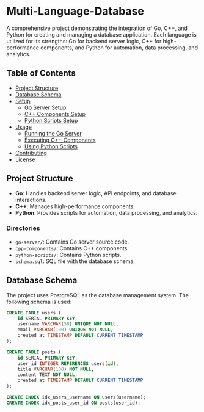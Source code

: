 # Multi-Language-Database

A comprehensive project demonstrating the integration of Go, C++, and Python for creating and managing a database application. Each language is utilized for its strengths: Go for backend server logic, C++ for high-performance components, and Python for automation, data processing, and analytics.

## Table of Contents

- [Project Structure](#project-structure)
- [Database Schema](#database-schema)
- [Setup](#setup)
  - [Go Server Setup](#go-server-setup)
  - [C++ Components Setup](#c++-components-setup)
  - [Python Scripts Setup](#python-scripts-setup)
- [Usage](#usage)
  - [Running the Go Server](#running-the-go-server)
  - [Executing C++ Components](#executing-c++-components)
  - [Using Python Scripts](#using-python-scripts)
- [Contributing](#contributing)
- [License](#license)

## Project Structure

- **Go**: Handles backend server logic, API endpoints, and database interactions.
- **C++**: Manages high-performance components.
- **Python**: Provides scripts for automation, data processing, and analytics.

### Directories

- `go-server/`: Contains Go server source code.
- `cpp-components/`: Contains C++ components.
- `python-scripts/`: Contains Python scripts.
- `schema.sql`: SQL file with the database schema.

## Database Schema

The project uses PostgreSQL as the database management system. The following schema is used:

```sql
CREATE TABLE users (
    id SERIAL PRIMARY KEY,
    username VARCHAR(50) UNIQUE NOT NULL,
    email VARCHAR(100) UNIQUE NOT NULL,
    created_at TIMESTAMP DEFAULT CURRENT_TIMESTAMP
);

CREATE TABLE posts (
    id SERIAL PRIMARY KEY,
    user_id INTEGER REFERENCES users(id),
    title VARCHAR(100) NOT NULL,
    content TEXT NOT NULL,
    created_at TIMESTAMP DEFAULT CURRENT_TIMESTAMP
);

CREATE INDEX idx_users_username ON users(username);
CREATE INDEX idx_posts_user_id ON posts(user_id);
